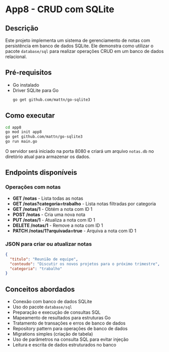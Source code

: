 # App8 - CRUD com SQLite

## Descrição
Este projeto implementa um sistema de gerenciamento de notas com persistência em banco de dados SQLite. Ele demonstra como utilizar o pacote `database/sql` para realizar operações CRUD em um banco de dados relacional.

## Pré-requisitos
- Go instalado
- Driver SQLite para Go
  ```bash
  go get github.com/mattn/go-sqlite3
  ```

## Como executar
```bash
cd app8
go mod init app8
go get github.com/mattn/go-sqlite3
go run main.go
```

O servidor será iniciado na porta 8080 e criará um arquivo `notas.db` no diretório atual para armazenar os dados.

## Endpoints disponíveis

### Operações com notas
- **GET /notas** - Lista todas as notas
- **GET /notas?categoria=trabalho** - Lista notas filtradas por categoria
- **GET /notas/1** - Obtém a nota com ID 1
- **POST /notas** - Cria uma nova nota
- **PUT /notas/1** - Atualiza a nota com ID 1
- **DELETE /notas/1** - Remove a nota com ID 1
- **PATCH /notas/1?arquivada=true** - Arquiva a nota com ID 1

### JSON para criar ou atualizar notas
```json
{
  "titulo": "Reunião de equipe",
  "conteudo": "Discutir os novos projetos para o próximo trimestre",
  "categoria": "trabalho"
}
```

## Conceitos abordados
- Conexão com banco de dados SQLite
- Uso do pacote `database/sql`
- Preparação e execução de consultas SQL
- Mapeamento de resultados para estruturas Go
- Tratamento de transações e erros de banco de dados
- Repository pattern para operações de banco de dados
- Migrations simples (criação de tabela)
- Uso de parâmetros na consulta SQL para evitar injeção
- Leitura e escrita de dados estruturados no banco 